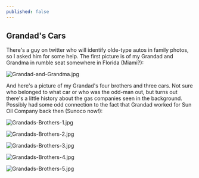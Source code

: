 ```yaml
---
published: false
---
```

## Grandad's Cars

There's a guy on twitter who will identify olde-type autos in family photos, so I asked him for some help. The first picture is of my Grandad and Grandma in rumble seat somewhere in Florida (Miami?):

![Grandad-and-Grandma.jpg]({{site.baseurl}}/images/Grandad-and-Grandma.jpg)

<!--more-->

And here's a picture of my Grandad's four brothers and three cars. Not sure who belonged to what car or who was the odd-man out, but turns out there's a little history about the gas companies seen in the background. Possibly had some odd connection to the fact that Grandad worked for Sun Oil Company back then (Sunoco now!):

![Grandads-Brothers-1.jpg]({{site.baseurl}}/images/Grandads-Brothers-1.jpg)

![Grandads-Brothers-2.jpg]({{site.baseurl}}/images/Grandads-Brothers-2.jpg)

![Grandads-Brothers-3.jpg]({{site.baseurl}}/images/Grandads-Brothers-3.jpg)

![Grandads-Brothers-4.jpg]({{site.baseurl}}/images/Grandads-Brothers-4.jpg)

![Grandads-Brothers-5.jpg]({{site.baseurl}}/images/Grandads-Brothers-5.jpg)




